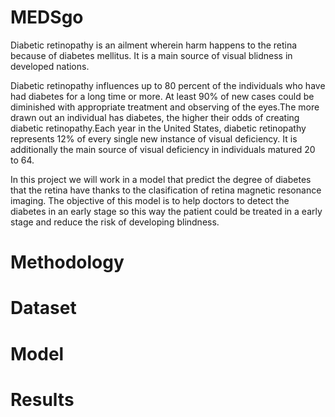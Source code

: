 # MEDSgo

Diabetic retinopathy is an ailment wherein harm happens to the retina because of diabetes mellitus. It is a main source of visual blidness in developed nations. 


Diabetic retinopathy influences up to 80 percent of the individuals who have had diabetes for a long time or more. At least 90% of new cases could be diminished with appropriate treatment and observing of the eyes.The more drawn out an individual has diabetes, the higher their odds of creating diabetic retinopathy.Each year in the United States, diabetic retinopathy represents 12% of every single new instance of visual deficiency. It is additionally the main source of visual deficiency in individuals matured 20 to 64.


In this project we will work in a model that predict the degree of diabetes that the retina have thanks to the clasification of retina magnetic resonance imaging. The objective of this model is to help doctors to detect the diabetes in an early stage so this way the  patient could be treated in a early stage and reduce the risk of developing blindness.

# Methodology

# Dataset

# Model

# Results
